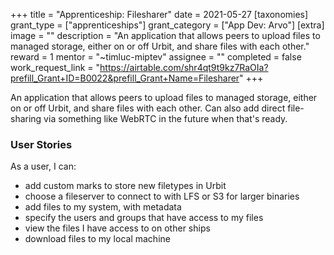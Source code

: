 +++
title = "Apprenticeship: Filesharer"
date = 2021-05-27
[taxonomies]
grant_type = ["apprenticeships"]
grant_category = ["App Dev: Arvo"]
[extra]
image = ""
description = "An application that allows peers to upload files to managed storage, either on or off Urbit, and share files with each other."
reward = 1
mentor = "~timluc-miptev"
assignee = ""
completed = false
work_request_link = "https://airtable.com/shr4qt9t9kz7RaOIa?prefill_Grant+ID=B0022&prefill_Grant+Name=Filesharer"
+++

An application that allows peers to upload files to managed storage, either on or off Urbit, and share files with each other.  Can also add direct file-sharing via something like WebRTC in the future when that's ready.

### User Stories
As a user, I can:
* add custom marks to store new filetypes in Urbit
* choose a fileserver to connect to with LFS or S3 for larger binaries
* add files to my system, with metadata
* specify the users and groups that have access to my files
* view the files I have access to on other ships
* download files to my local machine
